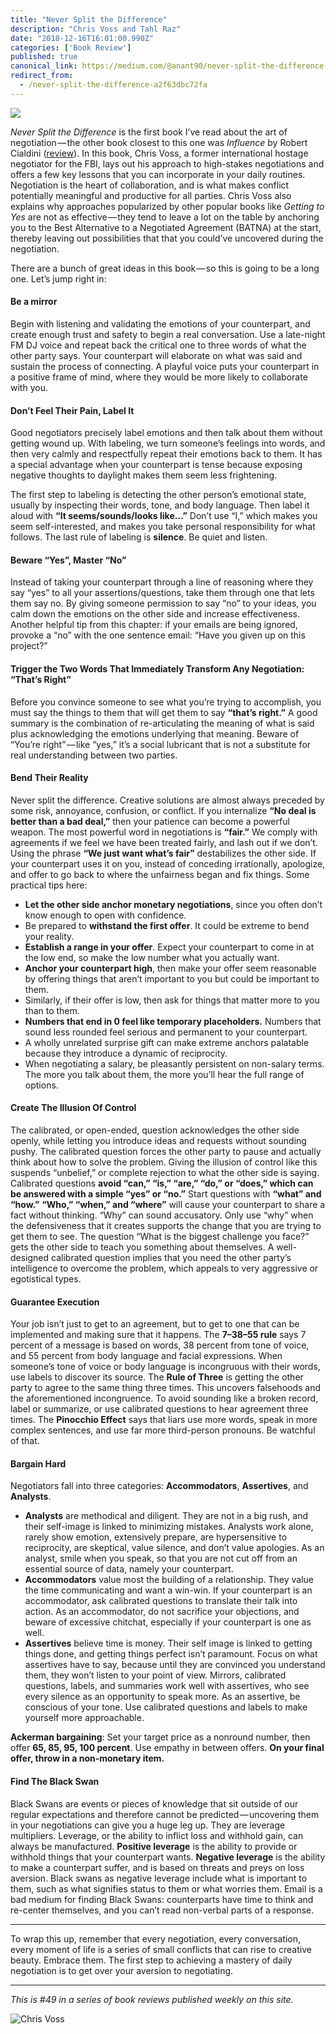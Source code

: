 ```yaml
---
title: "Never Split the Difference"
description: "Chris Voss and Tahl Raz"
date: "2018-12-16T16:01:00.990Z"
categories: ['Book Review']
published: true
canonical_link: https://medium.com/@anant90/never-split-the-difference-a2f63dbc72fa
redirect_from:
  - /never-split-the-difference-a2f63dbc72fa
---
```


![](/assets/blog/never-split-the-difference/asset-1.jpeg)

_Never Split the Difference_ is the first book I’ve read about the art of negotiation — the other book closest to this one was _Influence_ by Robert Cialdini ([review](https://anantjain.dev/influence-the-psychology-of-persuasion-4805ae32300f)). In this book, Chris Voss, a former international hostage negotiator for the FBI, lays out his approach to high-stakes negotiations and offers a few key lessons that you can incorporate in your daily routines. Negotiation is the heart of collaboration, and is what makes conflict potentially meaningful and productive for all parties. Chris Voss also explains why approaches popularized by other popular books like _Getting to Yes_ are not as effective — they tend to leave a lot on the table by anchoring you to the Best Alternative to a Negotiated Agreement (BATNA) at the start, thereby leaving out possibilities that that you could’ve uncovered during the negotiation.

There are a bunch of great ideas in this book — so this is going to be a long one. Let’s jump right in:

#### Be a mirror

Begin with listening and validating the emotions of your counterpart, and create enough trust and safety to begin a real conversation. Use a late-night FM DJ voice and repeat back the critical one to three words of what the other party says. Your counterpart will elaborate on what was said and sustain the process of connecting. A playful voice puts your counterpart in a positive frame of mind, where they would be more likely to collaborate with you.

#### Don’t Feel Their Pain, Label It

Good negotiators precisely label emotions and then talk about them without getting wound up. With labeling, we turn someone’s feelings into words, and then very calmly and respectfully repeat their emotions back to them. It has a special advantage when your counterpart is tense because exposing negative thoughts to daylight makes them seem less frightening.

The first step to labeling is detecting the other person’s emotional state, usually by inspecting their words, tone, and body language. Then label it aloud with **“It seems/sounds/looks like…”** Don’t use “I,” which makes you seem self-interested, and makes you take personal responsibility for what follows. The last rule of labeling is **silence**. Be quiet and listen.

#### Beware “Yes”, Master “No”

Instead of taking your counterpart through a line of reasoning where they say “yes” to all your assertions/questions, take them through one that lets them say no. By giving someone permission to say “no” to your ideas, you calm down the emotions on the other side and increase effectiveness. Another helpful tip from this chapter: if your emails are being ignored, provoke a “no” with the one sentence email: “Have you given up on this project?”

#### Trigger the Two Words That Immediately Transform Any Negotiation: “That’s Right”

Before you convince someone to see what you’re trying to accomplish, you must say the things to them that will get them to say **“that’s right.”** A good summary is the combination of re-articulating the meaning of what is said plus acknowledging the emotions underlying that meaning. Beware of “You’re right” — like “yes,” it’s a social lubricant that is not a substitute for real understanding between two parties.

#### Bend Their Reality

Never split the difference. Creative solutions are almost always preceded by some risk, annoyance, confusion, or conflict. If you internalize **“No deal is better than a bad deal,”** then your patience can become a powerful weapon. The most powerful word in negotiations is **“fair.”** We comply with agreements if we feel we have been treated fairly, and lash out if we don’t. Using the phrase **“We just want what’s fair”** destabilizes the other side. If your counterpart uses it on you, instead of conceding irrationally, apologize, and offer to go back to where the unfairness began and fix things. Some practical tips here:

-   **Let the other side anchor monetary negotiations**, since you often don’t know enough to open with confidence.
-   Be prepared to **withstand the first offer**. It could be extreme to bend your reality.
-   **Establish a range in your offer**. Expect your counterpart to come in at the low end, so make the low number what you actually want.
-   **Anchor your counterpart high**, then make your offer seem reasonable by offering things that aren’t important to you but could be important to them.
-   Similarly, if their offer is low, then ask for things that matter more to you than to them.
-   **Numbers that end in 0 feel like temporary placeholders.** Numbers that sound less rounded feel serious and permanent to your counterpart.
-   A wholly unrelated surprise gift can make extreme anchors palatable because they introduce a dynamic of reciprocity.
-   When negotiating a salary, be pleasantly persistent on non-salary terms. The more you talk about them, the more you’ll hear the full range of options.

#### Create The Illusion Of Control

The calibrated, or open-ended, question acknowledges the other side openly, while letting you introduce ideas and requests without sounding pushy. The calibrated question forces the other party to pause and actually think about how to solve the problem. Giving the illusion of control like this suspends “unbelief,” or complete rejection to what the other side is saying. Calibrated questions **avoid “can,” “is,” “are,” “do,” or “does,” which can be answered with a simple “yes” or “no.”** Start questions with **“what” and “how.”** **“Who,” “when,” and “where”** will cause your counterpart to share a fact without thinking. “Why” can sound accusatory. Only use “why” when the defensiveness that it creates supports the change that you are trying to get them to see. The question “What is the biggest challenge you face?” gets the other side to teach you something about themselves. A well-designed calibrated question implies that you need the other party’s intelligence to overcome the problem, which appeals to very aggressive or egotistical types.

#### Guarantee Execution

Your job isn’t just to get to an agreement, but to get to one that can be implemented and making sure that it happens. The **7–38–55 rule** says 7 percent of a message is based on words, 38 percent from tone of voice, and 55 percent from body language and facial expressions. When someone’s tone of voice or body language is incongruous with their words, use labels to discover its source. The **Rule of Three** is getting the other party to agree to the same thing three times. This uncovers falsehoods and the aforementioned incongruence. To avoid sounding like a broken record, label or summarize, or use calibrated questions to hear agreement three times. The **Pinocchio Effect** says that liars use more words, speak in more complex sentences, and use far more third-person pronouns. Be watchful of that.

#### Bargain Hard

Negotiators fall into three categories: **Accommodators**, **Assertives**, and **Analysts**.

-   **Analysts** are methodical and diligent. They are not in a big rush, and their self-image is linked to minimizing mistakes. Analysts work alone, rarely show emotion, extensively prepare, are hypersensitive to reciprocity, are skeptical, value silence, and don’t value apologies. As an analyst, smile when you speak, so that you are not cut off from an essential source of data, namely your counterpart.
-   **Accommodators** value most the building of a relationship. They value the time communicating and want a win-win. If your counterpart is an accommodator, ask calibrated questions to translate their talk into action. As an accommodator, do not sacrifice your objections, and beware of excessive chitchat, especially if your counterpart is one as well.
-   **Assertives** believe time is money. Their self image is linked to getting things done, and getting things perfect isn’t paramount. Focus on what assertives have to say, because until they are convinced you understand them, they won’t listen to your point of view. Mirrors, calibrated questions, labels, and summaries work well with assertives, who see every silence as an opportunity to speak more. As an assertive, be conscious of your tone. Use calibrated questions and labels to make yourself more approachable.

**Ackerman bargaining**: Set your target price as a nonround number, then offer **65, 85, 95, 100 percent**. Use empathy in between offers. **On your final offer, throw in a non-monetary item.**

#### Find The Black Swan

Black Swans are events or pieces of knowledge that sit outside of our regular expectations and therefore cannot be predicted — uncovering them in your negotiations can give you a huge leg up. They are leverage multipliers. Leverage, or the ability to inflict loss and withhold gain, can always be manufactured. **Positive leverage** is the ability to provide or withhold things that your counterpart wants. **Negative leverage** is the ability to make a counterpart suffer, and is based on threats and preys on loss aversion. Black swans as negative leverage include what is important to them, such as what signifies status to them or what worries them. Email is a bad medium for finding Black Swans: counterparts have time to think and re-center themselves, and you can’t read non-verbal parts of a response.

---

To wrap this up, remember that every negotiation, every conversation, every moment of life is a series of small conflicts that can rise to creative beauty. Embrace them. The first step to achieving a mastery of daily negotiation is to get over your aversion to negotiating.

---

_This is #49 in a series of book reviews published weekly on this site._

![Chris Voss](/assets/blog/never-split-the-difference/asset-2.jpeg)
